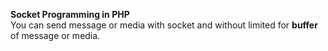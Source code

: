 <b>Socket Programming in PHP</b><br>
You can send message or media with socket and without limited for <b>buffer</b> of message or media.